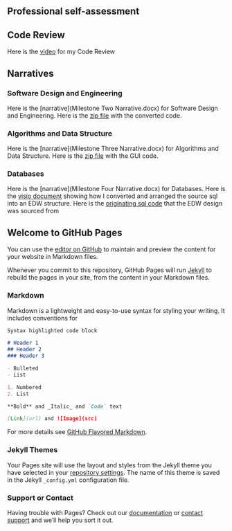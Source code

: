 ## Professional self-assessment


## Code Review
Here is the [video](CodeReviewJTB.mov) for my Code Review

## Narratives
### Software Design and Engineering
Here is the [narrative](Milestone Two Narrative.docx) for Software Design and Engineering.
Here is the [zip file](WorkingVersionWithCommentsJTB.zip) with the converted code.
### Algorithms and Data Structure
Here is the [narrative](Milestone Three Narrative.docx) for Algorithms and Data Structure.
Here is the [zip file](MiletstoneThreeCode.zip) with the GUI code.
### Databases
Here is the [narrative](Milestone Four Narrative.docx) for Databases.
Here is the [visio document](EDW.vsdx) showing how I converted and arranged the source sql into an EDW structure.
Here is the [originating sql code](WeekSeven.sql.txt) that the EDW design was sourced from

## Welcome to GitHub Pages

You can use the [editor on GitHub](https://github.com/jamieleeburrows/jamieleeburrows/edit/master/index.md) to maintain and preview the content for your website in Markdown files.

Whenever you commit to this repository, GitHub Pages will run [Jekyll](https://jekyllrb.com/) to rebuild the pages in your site, from the content in your Markdown files.

### Markdown

Markdown is a lightweight and easy-to-use syntax for styling your writing. It includes conventions for

```markdown
Syntax highlighted code block

# Header 1
## Header 2
### Header 3

- Bulleted
- List

1. Numbered
2. List

**Bold** and _Italic_ and `Code` text

[Link](url) and ![Image](src)
```

For more details see [GitHub Flavored Markdown](https://guides.github.com/features/mastering-markdown/).

### Jekyll Themes

Your Pages site will use the layout and styles from the Jekyll theme you have selected in your [repository settings](https://github.com/jamieleeburrows/jamieleeburrows/settings). The name of this theme is saved in the Jekyll `_config.yml` configuration file.

### Support or Contact

Having trouble with Pages? Check out our [documentation](https://help.github.com/categories/github-pages-basics/) or [contact support](https://github.com/contact) and we’ll help you sort it out.
